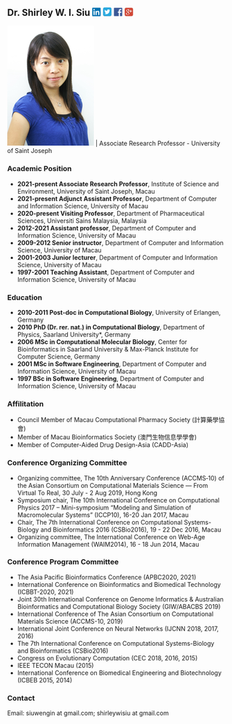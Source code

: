 ## Dr. Shirley W. I. Siu           [<img src="images/linkedin.jpg" width="20">](https://www.linkedin.com/in/shirley-weng-in-siu-7b584819/) [<img src="images/twitter.jpg" width="20">](https://twitter.com/shirleywisiu) [<img src="images/fb.jpg" width="20">](https://www.facebook.com/meetutako/) [<img src="images/google.jpg" width="20">](https://scholar.google.com/citations?user=iYkCq5QAAAAJ&hl=en&oi=sra) 

<img src="images/shirleysiu.jpg" width="200"> | Associate Research Professor - University of Saint Joseph

### Academic Position
- **2021-present Associate Research Professor**, Institute of Science and Environment, University of Saint Joseph, Macau
- **2021-present Adjunct Assistant Professor**, Department of Computer and Information Science, University of Macau
- **2020-present Visiting Professor**, Department of Pharmaceutical Sciences, Universiti Sains Malaysia, Malaysia
- **2012-2021 Assistant professor**, Department of Computer and Information Science, University of Macau
- **2009-2012 Senior instructor**, Department of Computer and Information Science, University of Macau
- **2001-2003 Junior lecturer**, Department of Computer and Information Science, University of Macau
- **1997-2001 Teaching Assistant**, Department of Computer and Information Science, University of Macau

### Education
- **2010-2011 Post-doc in Computational Biology**, University of Erlangen, Germany
- **2010 PhD (Dr. rer. nat.) in Computational Biology**, Department of Physics, Saarland University*, Germany
- **2006 MSc in Computational Molecular Biology**, Center for Bioinformatics in Saarland University & Max-Planck Institute for Computer Science, Germany
- **2001 MSc in Software Engineering**, Department of Computer and Information Science, University of Macau
- **1997 BSc in Software Engineering**, Department of Computer and Information Science, University of Macau

### Affilitation
- Council Member of Macau Computational Pharmacy Society (計算藥學協會)
- Member of Macau Bioinformatics Society  (澳門生物信息學學會)
- Member of Computer-Aided Drug Design-Asia (CADD-Asia)

### Conference Organizing Committee
- Organizing committee, The 10th Anniversary Conference (ACCMS‐10) of the Asian Consortium on Computational Materials Science ― From Virtual To Real, 30 July - 2 Aug 2019, Hong Kong
- Symposium chair, The 10th International Conference on Computational Physics 2017 – Mini-symposium “Modeling and Simulation of Macromolecular Systems” (ICCP10), 16-20 Jan 2017, Macau
- Chair, The 7th International Conference on Computational Systems-Biology and Bioinformatics 2016 (CSBio2016), 19 - 22 Dec 2016, Macau
- Organizing committee, The International Conference on Web-Age Information Management (WAIM2014), 16 - 18 Jun 2014, Macau

### Conference Program Committee 
- The Asia Pacific Bioinformatics Conference (APBC2020, 2021)
- International Conference on Bioinformatics and Biomedical Technology (ICBBT-2020, 2021)
- Joint 30th International Conference on Genome Informatics & Australian Bioinformatics and Computational Biology Society (GIW/ABACBS 2019)
-	International Conference of The Asian Consortium on Computational Materials Science (ACCMS-10, 2019) 
-	International Joint Conference on Neural Networks (IJCNN 2018, 2017, 2016)
-	The 7th International Conference on Computational Systems-Biology and Bioinformatics (CSBio2016)
-	Congress on Evolutionary Computation (CEC 2018, 2016, 2015)
-	IEEE TECON Macau (2015)
-	International Conference on Biomedical Engineering and Biotechnology (ICBEB 2015, 2014)


### Contact
Email: siuwengin at gmail.com; shirleywisiu at gmail.com

<!---
Shirley was born in Macau. She completed her B.Sc. and M.Sc. degree in Software Engineering at University of Macau. In 2006, she received her second M.Sc. degree from the Center of Bioinformatics at Saarland University. Afterwards, she joined the Theoretical and Computational Membrane Biology group at the same University where she received her PhD degree (Dr. rer. nat.) from the Physics Department in 2010. Then, she continued one-year of post-doctoral training in the Computational Biology group at the University of Erlangen. She was the recipient of the academic excellence award in Macau Foundation Prize for First Honor Degree graduates in UM in 1997, the fellowship award in the Max Planck Research School for Computer Science from 2003-2005, and the doctoral scholarship in the Graduate School of Physics at Saarland University from 2006-2009.

Currently, she is an adjunct assistant professor in the Department of Computer and Information Science at University of Macau. From September 2021, she will join the Institute of Science and Environment at the University of Saint Joseph as an associate research professor. Her research involves theoretical study and computer simulations of biomolecular processes with the aim of explaining and predicting the behavior of complex systems. She is also interested in machine learning and its application to problems in drug discovery, medical decision making, and bioinformatics. 

She has written/co-authored more than 60 peer-reviewed journal papers and conference papers. According to Google Scholar statistics, her papers are cited more than 1,400 times, and the author's H index is 15. She has been the principal investigator (PI) of the Computational Biology Laboratory 
[CBBIO](https://cbbio.online) of the University of Macau since 2015. She has successfully supervised more than 40 students, including PhD, master, and bachelor, and participated in supervising doctoral students from the Faculty of Chinese Medicine and Faculty of Health Sciences, University of Macau. Her research has received various funding from the Macau government and the university, totaling MOP 4.5 million. 

She is the member of the Asian Association for Computer-Aided Drug Design (CADD-Asia) society and Macau Computational Pharmacy Society. She has also served as the program committee member for many international bioinformatics and biomedical conferences.
--->
